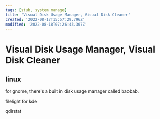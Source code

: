```yaml
---
tags: [stub, system manage]
title: 'Visual Disk Usage Manager, Visual Disk Cleaner'
created: '2022-08-17T15:57:29.796Z'
modified: '2022-08-18T07:26:43.307Z'
---
```


# Visual Disk Usage Manager, Visual Disk Cleaner

## linux

for gnome, there's a built in disk usage manager called baobab.

filelight for kde

qdirstat
